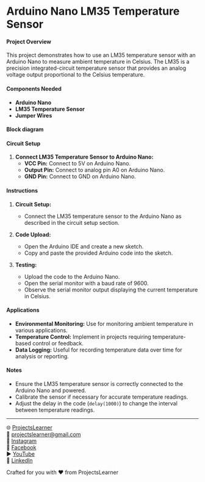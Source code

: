 # Arduino Nano LM35 Temperature Sensor

#### Project Overview

This project demonstrates how to use an LM35 temperature sensor with an Arduino Nano to measure ambient temperature in Celsius. The LM35 is a precision integrated-circuit temperature sensor that provides an analog voltage output proportional to the Celsius temperature.

#### Components Needed

- **Arduino Nano**
- **LM35 Temperature Sensor**
- **Jumper Wires**

#### Block diagram


#### Circuit Setup

1. **Connect LM35 Temperature Sensor to Arduino Nano:**
   - **VCC Pin:** Connect to 5V on Arduino Nano.
   - **Output Pin:** Connect to analog pin A0 on Arduino Nano.
   - **GND Pin:** Connect to GND on Arduino Nano.

#### Instructions

1. **Circuit Setup:**
   - Connect the LM35 temperature sensor to the Arduino Nano as described in the circuit setup section.

2. **Code Upload:**
   - Open the Arduino IDE and create a new sketch.
   - Copy and paste the provided Arduino code into the sketch.

3. **Testing:**
   - Upload the code to the Arduino Nano.
   - Open the serial monitor with a baud rate of 9600.
   - Observe the serial monitor output displaying the current temperature in Celsius.

#### Applications

- **Environmental Monitoring:** Use for monitoring ambient temperature in various applications.
- **Temperature Control:** Implement in projects requiring temperature-based control or feedback.
- **Data Logging:** Useful for recording temperature data over time for analysis or reporting.

#### Notes

- Ensure the LM35 temperature sensor is correctly connected to the Arduino Nano and powered.
- Calibrate the sensor if necessary for accurate temperature readings.
- Adjust the delay in the code (`delay(1000)`) to change the interval between temperature readings.

---

🌐 [ProjectsLearner](https://projectslearner.com/learn/arduino-nano-lm35-temperature-sensor)  
📧 [projectslearner@gmail.com](mailto:projectslearner@gmail.com)  
📸 [Instagram](https://www.instagram.com/projectslearner/)  
📘 [Facebook](https://www.facebook.com/projectslearner)  
▶️ [YouTube](https://www.youtube.com/@ProjectsLearner)  
📘 [LinkedIn](https://www.linkedin.com/in/projectslearner)  

Crafted for you with ❤️ from ProjectsLearner